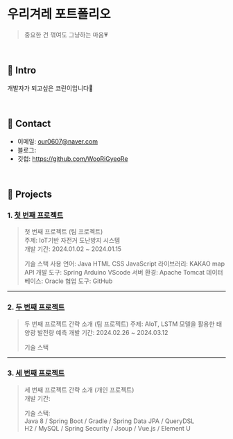 # 우리겨레 포트폴리오
>중요한 건 꺾여도 그냥하는 마음💗
</br>

## :pushpin: Intro
개발자가 되고싶은 코린이입니다🙂

</br>

## :pushpin: Contact
- 이메일: our0607@naver.com
- 블로그: 
- 깃헙: https://github.com/WooRiGyeoRe

</br>

## :pushpin: Projects
### 1. [첫 번째 프로젝트](https://github.com/2023-SMHRD-KDT-IOT-4/Repo)
>첫 번째 프로젝트 (팀 프로젝트)  
>주제: IoT기반 자전거 도난방지 시스템  
>개발 기간: 2024.01.02 ~ 2024.01.15  
>  
>기술 스택
>사용 언어: Java HTML CSS JavaScript
>라이브러리: KAKAO map API
>개발 도구: Spring Arduino VScode
>서버 환경: Apache Tomcat
>데이터베이스: Oracle
>협업 도구: GitHub  

---

### 2. [두 번째 프로젝트](https://github.com/2023-SMHRD-KDT-IOT-4/renewen)
>두 번째 프로젝트 간략 소개 (팀 프로젝트)
>주제: AIoT, LSTM 모델을 활용한 태양광 발전량 예측
>개발 기간: 2024.02.26 ~ 2024.03.12 
>  
>기술 스택  


---

### 3. [세 번째 프로젝트]( )
>세 번째 프로젝트 간략 소개  (개인 프로젝트)  
>개발 기간:  
>  
>기술 스택:  
>Java 8 / Spring Boot / Gradle / Spring Data JPA / QueryDSL  
>H2 / MySQL / Spring Security / Jsoup / Vue.js / Element U  
>  
 

